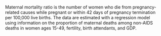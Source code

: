 Maternal mortality ratio is the number of women who die from pregnancy-related causes while pregnant or within 42 days of pregnancy termination per 100,000 live births. The data are estimated with a regression model using information on the proportion of maternal deaths among non-AIDS deaths in women ages 15-49, fertility, birth attendants, and GDP.